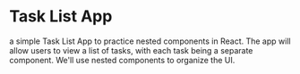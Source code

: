 # Task List App

a simple Task List App to practice nested components in React. The app will allow users to view a list of tasks, with each task being a separate component. We'll use nested components to organize the UI.
